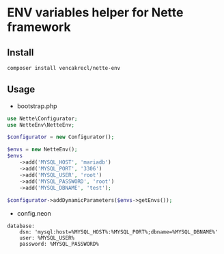 ENV variables helper for Nette framework
========================================

Install
-------

```bash
composer install vencakrecl/nette-env
```

Usage
-----

* bootstrap.php
```php
use Nette\Configurator;
use NetteEnv\NetteEnv;

$configurator = new Configurator();

$envs = new NetteEnv();
$envs
    ->add('MYSQL_HOST', 'mariadb')
    ->add('MYSQL_PORT', '3306')
    ->add('MYSQL_USER', 'root')
    ->add('MYSQL_PASSWORD', 'root')
    ->add('MYSQL_DBNAME', 'test');
    
$configurator->addDynamicParameters($envs->getEnvs());
```

* config.neon
```neon
database:
    dsn: 'mysql:host=%MYSQL_HOST%:%MYSQL_PORT%;dbname=%MYSQL_DBNAME%'
    user: %MYSQL_USER%
    password: %MYSQL_PASSWORD%
```